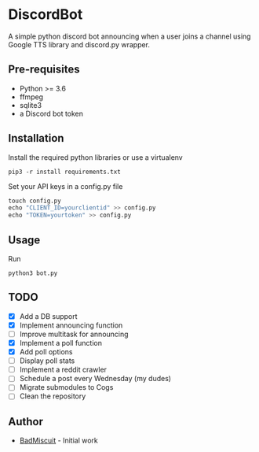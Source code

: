 # DiscordBot

A simple python discord bot announcing when a user joins a channel using Google
TTS library and discord.py wrapper.

## Pre-requisites

* Python >= 3.6
* ffmpeg
* sqlite3
* a Discord bot token

## Installation

Install the required python libraries or use a virtualenv

`pip3 -r install requirements.txt`

Set your API keys in a config.py file

```python
touch config.py
echo "CLIENT_ID=yourclientid" >> config.py
echo "TOKEN=yourtoken" >> config.py
```

## Usage

Run 

`python3 bot.py`

## TODO

- [x] Add a DB support
- [x] Implement announcing function
- [ ] Improve multitask for announcing
- [x] Implement a poll function
- [x] Add poll options
- [ ] Display poll stats
- [ ] Implement a reddit crawler
- [ ] Schedule a post every Wednesday (my dudes)
- [ ] Migrate submodules to Cogs
- [ ] Clean the repository

## Author
* [BadMiscuit](https://github.com/BadMiscuit) - Initial work 
